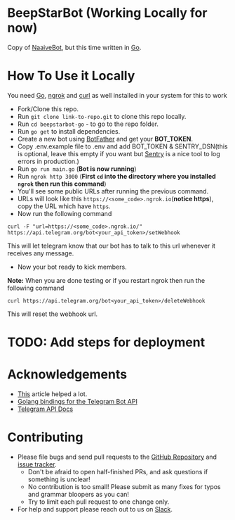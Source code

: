# BeepStarBot (Working Locally for now)
Copy of [NaaiveBot](https://github.com/101loop/naaive-bot), but this time written in [Go](https://golang.org/).

# How To Use it Locally
You need [Go](https://golang.org/), [ngrok](https://ngrok.com/download) and [curl](https://curl.se/docs/) as well installed in your system for this to work

- Fork/Clone this repo.
- Run `git clone link-to-repo.git` to clone this repo locally.
- Run `cd beepstarbot-go` - to go to the repo folder.
- Run `go get` to install dependencies.
- Create a new bot using [BotFather](https://t.me/botfather) and get your **BOT_TOKEN**.
- Copy .env.example file to .env and add BOT_TOKEN & SENTRY_DSN(this is optional, leave this empty if you want but
[Sentry](https://sentry.io) is a nice tool to log errors in production.)
- Run `go run main.go` (**Bot is now running**)
- Run `ngrok http 3000` (**First `cd` into the directory where you installed `ngrok` then run this command**)
- You'll see some public URLs after running the previous command.
- URLs will look like this `https://<some_code>.ngrok.io`(**notice https**), copy the URL which have `https`.
- Now run the following command
```shell script
curl -F "url=https://<some_code>.ngrok.io/"  https://api.telegram.org/bot<your_api_token>/setWebhook
```
This will let telegram know that our bot has to talk to this url whenever it receives any message.
- Now your bot ready to kick members.

**Note:** When you are done testing or if you restart ngrok then run the following command
```shell script
curl https://api.telegram.org/bot<your_api_token>/deleteWebhook
```
This will reset the webhook url.
# TODO: Add steps for deployment

# Acknowledgements
- [This](https://www.sohamkamani.com/golang/telegram-bot/) article helped a lot.
- [Golang bindings for the Telegram Bot API](https://github.com/go-telegram-bot-api/telegram-bot-api)
- [Telegram API Docs](https://core.telegram.org/bots/api)

# Contributing
- Please file bugs and send pull requests to the [GitHub Repository](https://github.com/101Loop/beepstarbot-go) and [issue tracker](https://github.com/101Loop/beepstarbot-go/issues).
    - Don't be afraid to open half-finished PRs, and ask questions if something is unclear!
    - No contribution is too small! Please submit as many fixes for typos and grammar bloopers as you can!
    - Try to limit each pull request to one change only.
- For help and support please reach out to us on [Slack](https://101loop.slack.com).
